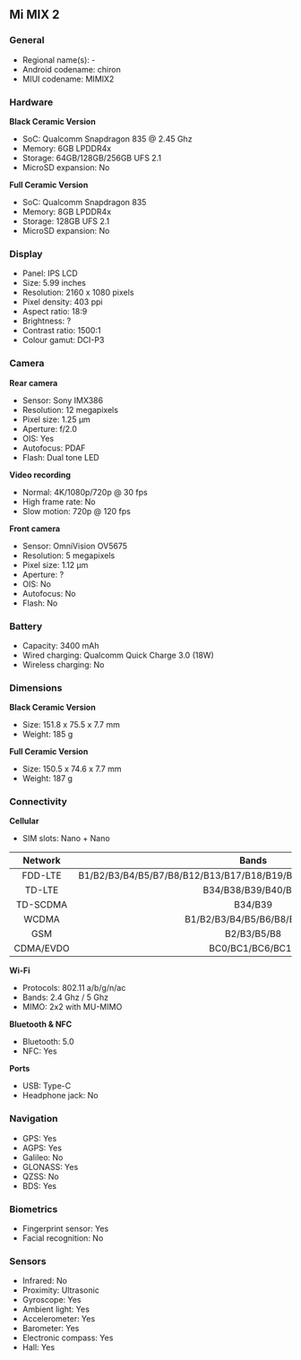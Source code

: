 ## Mi MIX 2

### General

* Regional name(s): -
* Android codename: chiron
* MIUI codename: MIMIX2

### Hardware

**Black Ceramic Version**

* SoC: Qualcomm Snapdragon 835 @ 2.45 Ghz
* Memory: 6GB LPDDR4x
* Storage: 64GB/128GB/256GB UFS 2.1
* MicroSD expansion: No

**Full Ceramic Version**

* SoC: Qualcomm Snapdragon 835
* Memory: 8GB LPDDR4x
* Storage: 128GB UFS 2.1
* MicroSD expansion: No

### Display

* Panel: IPS LCD
* Size: 5.99 inches
* Resolution: 2160 x 1080 pixels
* Pixel density: 403 ppi
* Aspect ratio: 18:9
* Brightness: ?
* Contrast ratio: 1500:1
* Colour gamut: DCI-P3

### Camera

**Rear camera**

* Sensor: Sony IMX386
* Resolution: 12 megapixels
* Pixel size: 1.25 µm
* Aperture: f/2.0
* OIS: Yes
* Autofocus: PDAF
* Flash: Dual tone LED

**Video recording**

* Normal: 4K/1080p/720p @ 30 fps
* High frame rate: No
* Slow motion: 720p @ 120 fps

**Front camera**

* Sensor: OmniVision OV5675
* Resolution: 5 megapixels
* Pixel size: 1.12 µm
* Aperture: ?
* OIS: No
* Autofocus: No
* Flash: No

### Battery

* Capacity: 3400 mAh
* Wired charging: Qualcomm Quick Charge 3.0 (18W)
* Wireless charging: No

### Dimensions

**Black Ceramic Version**

* Size: 151.8 x 75.5 x 7.7 mm
* Weight: 185 g

**Full Ceramic Version**

* Size: 150.5 x 74.6 x 7.7 mm
* Weight: 187 g

### Connectivity

**Cellular**

* SIM slots: Nano + Nano

| Network | Bands |
|:---------:|:--------------------------------------------------------------------:|
| FDD-LTE | B1/B2/B3/B4/B5/B7/B8/B12/B13/B17/B18/B19/B20/B25/B26/B27/B28/B29/B30 |
| TD-LTE | B34/B38/B39/B40/B41 |
| TD-SCDMA | B34/B39 |
| WCDMA | B1/B2/B3/B4/B5/B6/B8/B9/B19 |
| GSM | B2/B3/B5/B8 |
| CDMA/EVDO | BC0/BC1/BC6/BC10 |

**Wi-Fi**

* Protocols: 802.11 a/b/g/n/ac
* Bands: 2.4 Ghz / 5 Ghz
* MIMO: 2x2 with MU-MIMO

**Bluetooth & NFC**

* Bluetooth: 5.0 
* NFC: Yes

**Ports**

* USB: Type-C
* Headphone jack: No

### Navigation

* GPS: Yes
* AGPS: Yes
* Galileo: No
* GLONASS: Yes
* QZSS: No
* BDS: Yes

### Biometrics

* Fingerprint sensor: Yes
* Facial recognition: No

### Sensors

* Infrared: No
* Proximity: Ultrasonic
* Gyroscope: Yes
* Ambient light: Yes
* Accelerometer: Yes
* Barometer: Yes
* Electronic compass: Yes
* Hall: Yes